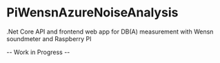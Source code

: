# PiWensnAzureNoiseAnalysis
.Net Core API and frontend web app for DB(A) measurement with Wensn soundmeter and Raspberry PI



-- Work in Progress --
